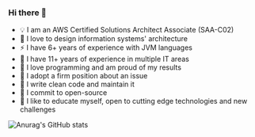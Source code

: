 ### Hi there 👋

- 💡 I am an AWS Certified Solutions Architect Associate (SAA-C02)
- 🌱 I love to design information systems' architecture
- ⚡ I have 6+ years of experience with JVM languages
- 🚀 I have 11+ years of experience in multiple IT areas
- 💬 I love programming and am proud of my results
- 🤔 I adopt a firm position about an issue
- 🍭 I write clean code and maintain it
- 👯 I commit to open-source
- 🔭 I like to educate myself, open to cutting edge technologies and new challenges

![Anurag's GitHub stats](https://github-readme-stats.vercel.app/api?username=maslick&show_icons=true&theme=radical)
